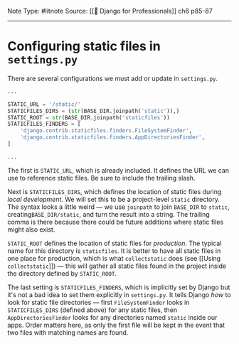 Note Type: #litnote
Source: [[📖 Django for Professionals]] ch6 p85-87

---
# Configuring static files in `settings.py`
There are several configurations we must add or update in `settings.py`.
```python
...

STATIC_URL = '/static/'
STATICFILES_DIRS = (str(BASE_DIR.joinpath('static')),)
STATIC_ROOT = str(BASE_DIR.joinpath('staticfiles'))
STATICFILES_FINDERS = [
	'django.contrib.staticfiles.finders.FileSystemFinder',
	'django.contrib.staticfiles.finders.AppDirectoriesFinder',
]

...
```

The first is `STATIC_URL`, which is already included. It defines the URL we can use to reference static files. Be sure to include the trailing slash.

Next is `STATICFILES_DIRS`, which defines the location of static files during *local development*. We will set this to be a project-level `static` directory. The syntax looks a little weird — we use `joinpath` to join `BASE_DIR` to `static`, creating`BASE_DIR/static`, and turn the result into a string. The trailing comma is there because there could be future additions where static files might also exist.

`STATIC_ROOT` defines the location of static files for *production*. The typical name for this directory is `staticfiles`. It is better to have all static files in one place for production, which is what `collectstatic` does (see [[Using `collectstatic`]]) — this will gather all static files found in the project inside the directory defined by `STATIC_ROOT`.

The last setting is `STATICFILES_FINDERS`, which is implicitly set by Django but it's not a bad idea to set them explicitly in `settings.py`. It tells Django *how* to look for static file directories — first `FileSystemFinder` looks in `STATICFILES_DIRS` (defined above) for any static files, then `AppDirectoriesFinder` looks for any directories named `static` inside our apps. Order matters here, as only the first file will be kept in the event that two files with matching names are found.